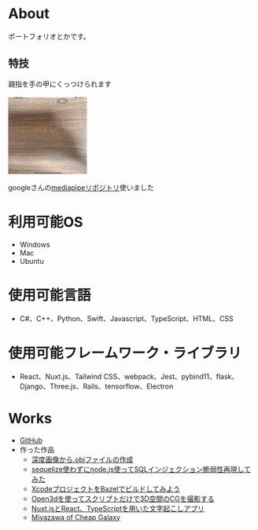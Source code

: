# About
ポートフォリオとかです。

## 特技
親指を手の甲にくっつけられます

![handtracking](output.gif)

googleさんの[mediapipeリポジトリ](https://github.com/google/mediapipe)使いました

# 利用可能OS
- Windows
- Mac
- Ubuntu

# 使用可能言語
- C#、C++、Python、Swift、Javascript、TypeScript、HTML、CSS

# 使用可能フレームワーク・ライブラリ
- React、Nuxt.js、Tailwind CSS、webpack、Jest、pybind11、flask、Django、Three.js、Rails、tensorflow、Electron

# Works
- [GitHub](https://github.com/SasuraiNoHoge)
- 作った作品
  - [深度画像から.objファイルの作成](https://github.com/SasuraiNoHoge/createObj)
  - [sequelize使わずにnode.js使ってSQLインジェクション脆弱性再現してみた](https://github.com/SasuraiNoHoge/sqlInjection#yarn-install%E3%81%97%E3%81%A6%E3%81%8F%E3%81%A0%E3%81%95%E3%81%84)
  - [XcodeプロジェクトをBazelでビルドしてみよう](https://sasurainohoge.github.io/ios-app-tutorial/)
  - [Open3dを使ってスクリプトだけで3D空間のCGを撮影する](https://github.com/SasuraiNoHoge/CapturingOpen3d)
  -  [Nuxt.jsとReact、TypeScriptを用いた文字起こしアプリ](https://transcript-app.vercel.app/)
  - [Miyazawa of Cheap Galaxy](https://www.openprocessing.org/sketch/825171/)  
